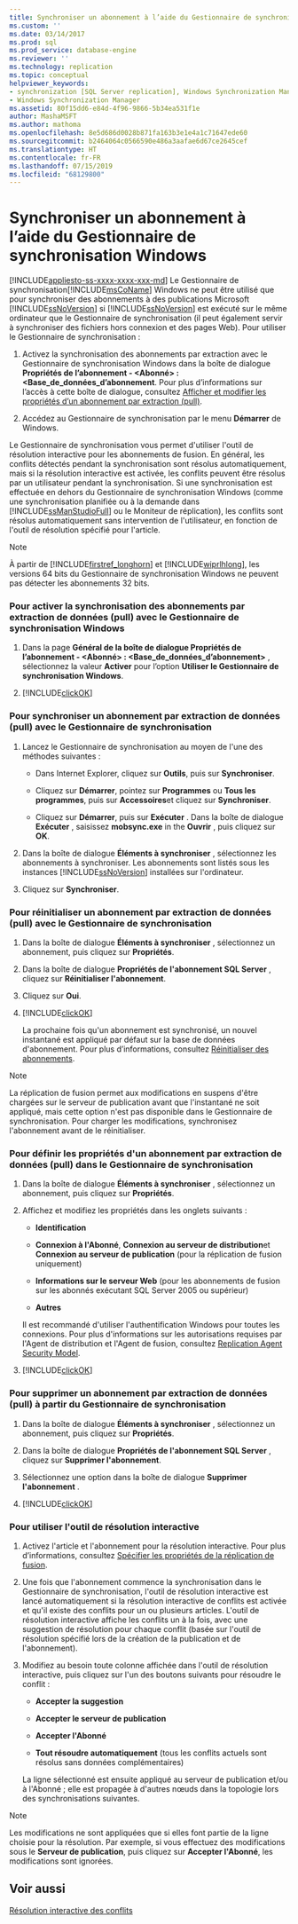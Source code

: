 ```yaml
---
title: Synchroniser un abonnement à l’aide du Gestionnaire de synchronisation Windows | Microsoft Docs
ms.custom: ''
ms.date: 03/14/2017
ms.prod: sql
ms.prod_service: database-engine
ms.reviewer: ''
ms.technology: replication
ms.topic: conceptual
helpviewer_keywords:
- synchronization [SQL Server replication], Windows Synchronization Manager
- Windows Synchronization Manager
ms.assetid: 80f15dd6-e84d-4f96-9866-5b34ea531f1e
author: MashaMSFT
ms.author: mathoma
ms.openlocfilehash: 8e5d686d0028b871fa163b3e1e4a1c71647ede60
ms.sourcegitcommit: b2464064c0566590e486a3aafae6d67ce2645cef
ms.translationtype: HT
ms.contentlocale: fr-FR
ms.lasthandoff: 07/15/2019
ms.locfileid: "68129800"
---
```

# <a name="synchronize-a-subscription-using-windows-synchronization-manager"></a>Synchroniser un abonnement à l’aide du Gestionnaire de synchronisation Windows
[!INCLUDE[appliesto-ss-xxxx-xxxx-xxx-md](../../includes/appliesto-ss-xxxx-xxxx-xxx-md.md)]
  Le Gestionnaire de synchronisation[!INCLUDE[msCoName](../../includes/msconame-md.md)] Windows ne peut être utilisé que pour synchroniser des abonnements à des publications Microsoft [!INCLUDE[ssNoVersion](../../includes/ssnoversion-md.md)] si [!INCLUDE[ssNoVersion](../../includes/ssnoversion-md.md)] est exécuté sur le même ordinateur que le Gestionnaire de synchronisation (il peut également servir à synchroniser des fichiers hors connexion et des pages Web). Pour utiliser le Gestionnaire de synchronisation :  
  
1.  Activez la synchronisation des abonnements par extraction avec le Gestionnaire de synchronisation Windows dans la boîte de dialogue **Propriétés de l’abonnement - \<Abonné> : \<Base_de_données_d’abonnement**. Pour plus d’informations sur l’accès à cette boîte de dialogue, consultez [Afficher et modifier les propriétés d’un abonnement par extraction (pull)](../../relational-databases/replication/view-and-modify-pull-subscription-properties.md).  
  
2.  Accédez au Gestionnaire de synchronisation par le menu **Démarrer** de Windows.  
  
 Le Gestionnaire de synchronisation vous permet d'utiliser l'outil de résolution interactive pour les abonnements de fusion. En général, les conflits détectés pendant la synchronisation sont résolus automatiquement, mais si la résolution interactive est activée, les conflits peuvent être résolus par un utilisateur pendant la synchronisation. Si une synchronisation est effectuée en dehors du Gestionnaire de synchronisation Windows (comme une synchronisation planifiée ou à la demande dans [!INCLUDE[ssManStudioFull](../../includes/ssmanstudiofull-md.md)] ou le Moniteur de réplication), les conflits sont résolus automatiquement sans intervention de l'utilisateur, en fonction de l'outil de résolution spécifié pour l'article.  
  
> [!NOTE]  
>  À partir de [!INCLUDE[firstref_longhorn](../../includes/firstref-longhorn-md.md)] et [!INCLUDE[wiprlhlong](../../includes/wiprlhlong-md.md)], les versions 64 bits du Gestionnaire de synchronisation Windows ne peuvent pas détecter les abonnements 32 bits.  
  
### <a name="to-enable-the-synchronization-of-pull-subscriptions-with-windows-synchronization-manager"></a>Pour activer la synchronisation des abonnements par extraction de données (pull) avec le Gestionnaire de synchronisation Windows  
  
1.  Dans la page **Général **de la boîte de dialogue** Propriétés de l’abonnement - \<Abonné> : \<Base_de_données_d’abonnement>** , sélectionnez la valeur **Activer** pour l’option **Utiliser le Gestionnaire de synchronisation Windows**.  
  
2.  [!INCLUDE[clickOK](../../includes/clickok-md.md)]  
  
### <a name="to-synchronize-a-pull-subscription-with-synchronization-manager"></a>Pour synchroniser un abonnement par extraction de données (pull) avec le Gestionnaire de synchronisation  
  
1.  Lancez le Gestionnaire de synchronisation au moyen de l'une des méthodes suivantes :  
  
    -   Dans Internet Explorer, cliquez sur **Outils**, puis sur **Synchroniser**.  
  
    -   Cliquez sur **Démarrer**, pointez sur **Programmes** ou **Tous les programmes**, puis sur **Accessoires**et cliquez sur **Synchroniser**.  
  
    -   Cliquez sur **Démarrer**, puis sur **Exécuter** . Dans la boîte de dialogue **Exécuter** , saisissez **mobsync.exe** in the **Ouvrir** , puis cliquez sur **OK**.  
  
2.  Dans la boîte de dialogue **Éléments à synchroniser** , sélectionnez les abonnements à synchroniser. Les abonnements sont listés sous les instances [!INCLUDE[ssNoVersion](../../includes/ssnoversion-md.md)] installées sur l'ordinateur.  
  
3.  Cliquez sur **Synchroniser**.  
  
### <a name="to-reinitialize-a-pull-subscription-with-synchronization-manager"></a>Pour réinitialiser un abonnement par extraction de données (pull) avec le Gestionnaire de synchronisation  
  
1.  Dans la boîte de dialogue **Éléments à synchroniser** , sélectionnez un abonnement, puis cliquez sur **Propriétés**.  
  
2.  Dans la boîte de dialogue **Propriétés de l'abonnement SQL Server** , cliquez sur **Réinitialiser l'abonnement**.  
  
3.  Cliquez sur **Oui**.  
  
4.  [!INCLUDE[clickOK](../../includes/clickok-md.md)]  
  
     La prochaine fois qu'un abonnement est synchronisé, un nouvel instantané est appliqué par défaut sur la base de données d'abonnement. Pour plus d’informations, consultez [Réinitialiser des abonnements](../../relational-databases/replication/reinitialize-subscriptions.md).  
  
> [!NOTE]  
>  La réplication de fusion permet aux modifications en suspens d'être chargées sur le serveur de publication avant que l'instantané ne soit appliqué, mais cette option n'est pas disponible dans le Gestionnaire de synchronisation. Pour charger les modifications, synchronisez l'abonnement avant de le réinitialiser.  
  
### <a name="to-set-properties-for-a-pull-subscription-in-synchronization-manager"></a>Pour définir les propriétés d'un abonnement par extraction de données (pull) dans le Gestionnaire de synchronisation  
  
1.  Dans la boîte de dialogue **Éléments à synchroniser** , sélectionnez un abonnement, puis cliquez sur **Propriétés**.  
  
2.  Affichez et modifiez les propriétés dans les onglets suivants :  
  
    -   **Identification**  
  
    -   **Connexion à l'Abonné**, **Connexion au serveur de distribution**et **Connexion au serveur de publication** (pour la réplication de fusion uniquement)  
  
    -   **Informations sur le serveur Web** (pour les abonnements de fusion sur les abonnés exécutant SQL Server 2005 ou supérieur)  
  
    -   **Autres**  
  
     Il est recommandé d'utiliser l'authentification Windows pour toutes les connexions. Pour plus d'informations sur les autorisations requises par l'Agent de distribution et l'Agent de fusion, consultez [Replication Agent Security Model](../../relational-databases/replication/security/replication-agent-security-model.md).  
  
3.  [!INCLUDE[clickOK](../../includes/clickok-md.md)]  
  
### <a name="to-remove-a-pull-subscription-from-synchronization-manager"></a>Pour supprimer un abonnement par extraction de données (pull) à partir du Gestionnaire de synchronisation  
  
1.  Dans la boîte de dialogue **Éléments à synchroniser** , sélectionnez un abonnement, puis cliquez sur **Propriétés**.  
  
2.  Dans la boîte de dialogue **Propriétés de l'abonnement SQL Server** , cliquez sur **Supprimer l'abonnement**.  
  
3.  Sélectionnez une option dans la boîte de dialogue **Supprimer l'abonnement** .  
  
4.  [!INCLUDE[clickOK](../../includes/clickok-md.md)]  
  
### <a name="to-use-the-interactive-resolver"></a>Pour utiliser l'outil de résolution interactive  
  
1.  Activez l'article et l'abonnement pour la résolution interactive. Pour plus d’informations, consultez [Spécifier les propriétés de la réplication de fusion](../../relational-databases/replication/merge/specify-merge-replication-properties.md).  
  
2.  Une fois que l'abonnement commence la synchronisation dans le Gestionnaire de synchronisation, l'outil de résolution interactive est lancé automatiquement si la résolution interactive de conflits est activée et qu'il existe des conflits pour un ou plusieurs articles. L'outil de résolution interactive affiche les conflits un à la fois, avec une suggestion de résolution pour chaque conflit (basée sur l'outil de résolution spécifié lors de la création de la publication et de l'abonnement).  
  
3.  Modifiez au besoin toute colonne affichée dans l'outil de résolution interactive, puis cliquez sur l'un des boutons suivants pour résoudre le conflit :  
  
    -   **Accepter la suggestion**  
  
    -   **Accepter le serveur de publication**  
  
    -   **Accepter l'Abonné**  
  
    -   **Tout résoudre automatiquement** (tous les conflits actuels sont résolus sans données complémentaires)  
  
     La ligne sélectionné est ensuite appliqué au serveur de publication et/ou à l'Abonné ; elle est propagée à d'autres nœuds dans la topologie lors des synchronisations suivantes.  
  
> [!NOTE]  
>  Les modifications ne sont appliquées que si elles font partie de la ligne choisie pour la résolution. Par exemple, si vous effectuez des modifications sous le **Serveur de publication**, puis cliquez sur **Accepter l'Abonné**, les modifications sont ignorées.  
  
## <a name="see-also"></a>Voir aussi  
 [Résolution interactive des conflits](../../relational-databases/replication/merge/advanced-merge-replication-conflict-interactive-resolution.md)  
  
  
